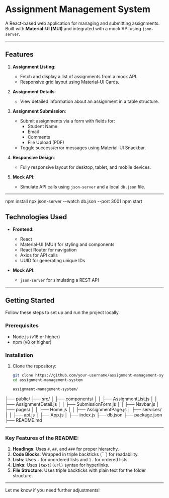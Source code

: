 # Assignment Management System

A React-based web application for managing and submitting assignments. Built with **Material-UI (MUI)** and integrated with a mock API using `json-server`.

---

## Features

1. **Assignment Listing**:
   - Fetch and display a list of assignments from a mock API.
   - Responsive grid layout using Material-UI Cards.

2. **Assignment Details**:
   - View detailed information about an assignment in a table structure.

3. **Assignment Submission**:
   - Submit assignments via a form with fields for:
     - Student Name
     - Email
     - Comments
     - File Upload (PDF)
   - Toggle success/error messages using Material-UI Snackbar.

4. **Responsive Design**:
   - Fully responsive layout for desktop, tablet, and mobile devices.

5. **Mock API**:
   - Simulate API calls using `json-server` and a local `db.json` file.

---
npm install
npx json-server --watch db.json --port 3001
npm start
## Technologies Used

- **Frontend**:
  - React
  - Material-UI (MUI) for styling and components
  - React Router for navigation
  - Axios for API calls
  - UUID for generating unique IDs

- **Mock API**:
  - `json-server` for simulating a REST API

---

## Getting Started

Follow these steps to set up and run the project locally.

### Prerequisites

- Node.js (v16 or higher)
- npm (v8 or higher)

### Installation

1. Clone the repository:
   ```bash
   git clone https://github.com/your-username/assignment-management-system.git
   cd assignment-management-system

   assignment-management-system/
├── public/
├── src/
│   ├── components/
│   │   ├── AssignmentList.js
│   │   ├── AssignmentDetail.js
│   │   ├── SubmissionForm.js
│   │   ├── Navbar.js
│   ├── pages/
│   │   ├── Home.js
│   │   ├── AssignmentPage.js
│   ├── services/
│   │   ├── api.js
│   ├── App.js
│   ├── index.js
├── db.json
├── package.json
├── README.md


---

### Key Features of the README:
1. **Headings**: Uses `#`, `##`, and `###` for proper hierarchy.
2. **Code Blocks**: Wrapped in triple backticks (```) for readability.
3. **Lists**: Uses `-` for unordered lists and `1.` for ordered lists.
4. **Links**: Uses `[text](url)` syntax for hyperlinks.
5. **File Structure**: Uses triple backticks with plain text for the folder structure.

---

Let me know if you need further adjustments!